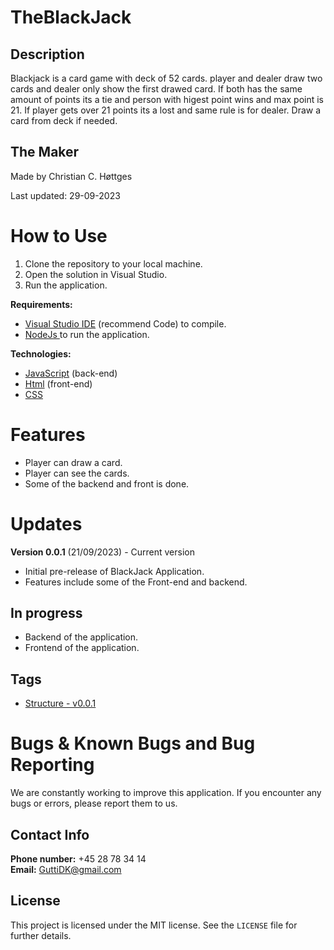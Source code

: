 # TheBlackJack

## Description

Blackjack is a card game with deck of 52 cards. player and dealer draw two cards and dealer only show the first drawed card. If both has the same amount of points its a tie and person with higest point wins and max point is 21. If player gets over 21 points its a lost and same rule is for dealer. Draw a card from deck if needed.

## The Maker
Made by Christian C. Høttges

Last updated: 29-09-2023

# How to Use

1. Clone the repository to your local machine.
2. Open the solution in Visual Studio.
3. Run the application.

**Requirements:**

* <a href="https://code.visualstudio.com/" target="_blank">Visual Studio IDE</a> (recommend Code) to compile.
* <a href="https://nodejs.org/en/"> NodeJs </a> to run the application.

**Technologies:** 
* <a href="https://www.javascript.com/" target="_blank">JavaScript</a> (back-end)
* <a href="https://html.com/" target="_blank">Html</a> (front-end)
* <a href="https://www.w3schools.com/css/" target="_blank">CSS</a>

# Features
- Player can draw a card.
- Player can see the cards.
- Some of the backend and front is done.

# Updates

**Version 0.0.1** (21/09/2023) - Current version
- Initial pre-release of BlackJack Application.
- Features include some of the Front-end and backend.

## In progress
- Backend of the application.
- Frontend of the application.

## Tags
- <a href="https://github.com/GuttiDK/TheTodoRazerApp/releases/tag/version-0.0.1">Structure - v0.0.1</a>

# Bugs & Known Bugs and Bug Reporting
We are constantly working to improve this application. If you encounter any bugs or errors, please report them to us.

## Contact Info
**Phone number:** +45 28 78 34 14  
**Email:** [GuttiDK@gmail.com](mailto:GuttiDK@gmail.com)

## License
This project is licensed under the MIT license. See the `LICENSE` file for further details.